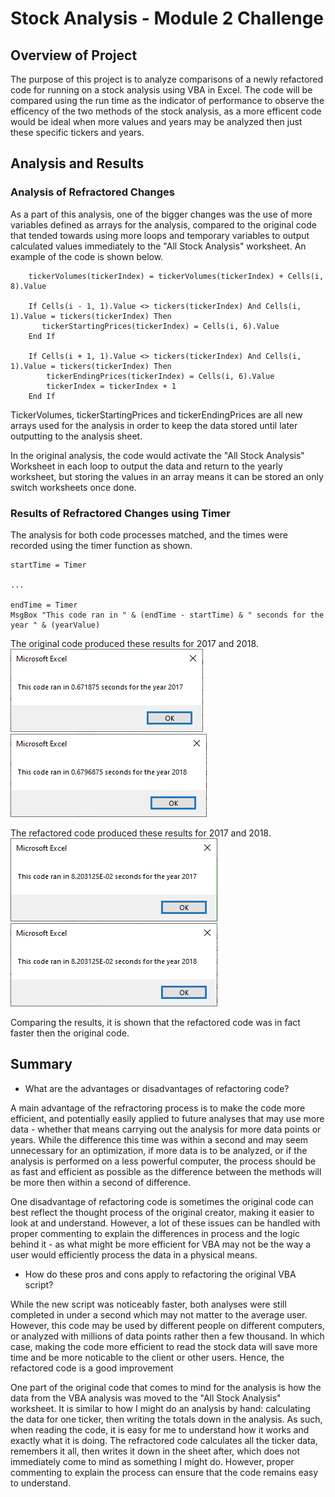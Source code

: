 # Stock Analysis  - Module 2 Challenge

## Overview of Project

The purpose of this project is to analyze comparisons of a newly refactored code for running on a stock analysis using VBA in Excel. The code will be compared using the run time as the indicator of performance to observe the efficency of the two methods of the stock analysis, as a more efficent code would be ideal when more values and years may be analyzed then just these specific tickers and years.

## Analysis and Results

### Analysis of Refractored Changes
 

As a part of this analysis, one of the bigger changes was the use of more variables defined as arrays for the analysis, compared to the original code that tended towards using more loops and temporary variables to output calculated values immediately to the "All Stock Analysis" worksheet. An example of the code is shown below.

```
    tickerVolumes(tickerIndex) = tickerVolumes(tickerIndex) + Cells(i, 8).Value
    
    If Cells(i - 1, 1).Value <> tickers(tickerIndex) And Cells(i, 1).Value = tickers(tickerIndex) Then
       tickerStartingPrices(tickerIndex) = Cells(i, 6).Value
    End If
    
    If Cells(i + 1, 1).Value <> tickers(tickerIndex) And Cells(i, 1).Value = tickers(tickerIndex) Then
        tickerEndingPrices(tickerIndex) = Cells(i, 6).Value
        tickerIndex = tickerIndex + 1
    End If
```
TickerVolumes, tickerStartingPrices and tickerEndingPrices are all new arrays used for the analysis in order to keep the data stored until later outputting to the analysis sheet.

In the original analysis, the code would activate the "All Stock Analysis" Worksheet in each loop to output the data and return to the yearly worksheet, but storing the values in an array means it can be stored an only switch worksheets once done.

### Results of Refractored Changes using Timer

The analysis for both code processes matched, and the times were recorded using the timer function as shown.
```
startTime = Timer

...

endTime = Timer
MsgBox "This code ran in " & (endTime - startTime) & " seconds for the year " & (yearValue)

```

The original code produced these results for 2017 and 2018.
![2017 Timer Results Using Original Code](Resources/OriginalCode_2017.png)
![2018 Timer Results Using Original Code](Resources/OriginalCode_2018.png)

The refactored code produced these results for 2017 and 2018.
![2017 Timer Results Using Refactored Code](Resources/VBA_Challenge_2017.png)
![2018 Timer Results Using Refactored Code](Resources/VBA_Challenge_2018.png)

Comparing the results, it is shown that the refactored code was in fact faster then the original code.


## Summary

- What are the advantages or disadvantages of refactoring code?

A main advantage of the refractoring process is to make the code more efficient, and potentially easily applied to future analyses that may use more data - whether that means carrying out the analysis for more data points or years. While the difference this time was within a second and may seem unnecessary for an optimization, if more data is to be analyzed, or if the analysis is performed on a less powerful computer, the process should be as fast and efficient as possible as the difference between the methods will be more then within a second of difference.

One disadvantage of refactoring code is sometimes the original code can best reflect the thought process of the original creator, making it easier to look at and understand. However, a lot of these issues can be handled with proper commenting to explain the differences in process and the logic behind it - as what might be more efficient for VBA may not be the way a user would efficiently process the data in a physical means.

- How do these pros and cons apply to refactoring the original VBA script?

While the new script was noticeably faster, both analyses were still completed in under a second which may not matter to the average user. However, this code may be used by different people on different computers, or analyzed with millions of data points rather then a few thousand. In which case, making the code more efficient to read the stock data will save more time and be more noticable to the client or other users. Hence, the refactored code is a good improvement

One part of the original code that comes to mind for the analysis is how the data from the VBA analysis was moved to the "All Stock Analysis" worksheet. It is similar to how I might do an analysis by hand: calculating the data for one ticker, then writing the totals down in the analysis. As such, when reading the code, it is easy for me to understand how it works and exactly what it is doing. The refractored code calculates all the ticker data, remembers it all, then writes it down in the sheet after, which does not immediately come to mind as something I might do. However, proper commenting to explain the process can ensure that the code remains easy to understand.

